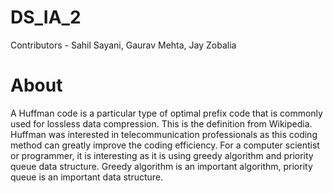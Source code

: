 # DS_IA_2
Contributors - Sahil Sayani, Gaurav Mehta, Jay Zobalia

# About
A Huffman code is a particular type of optimal prefix code that is commonly used for lossless data compression. This is the definition from Wikipedia. Huffman was interested in telecommunication professionals as this coding method can greatly improve the coding efficiency. For a computer scientist or programmer, it is interesting as it is using greedy algorithm and priority queue data structure. Greedy algorithm is an important algorithm, priority queue is an important data structure.

